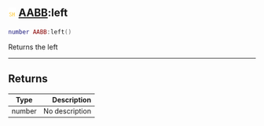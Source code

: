 ## ![shared](.gitbook/assets/shared.png) [AABB](./readme/AABB/README.md):left

```lua
number AABB:left()
```

Returns the left

------
## Returns

| Type   | Description |
| ------ | ----------: |
| number | No description |

